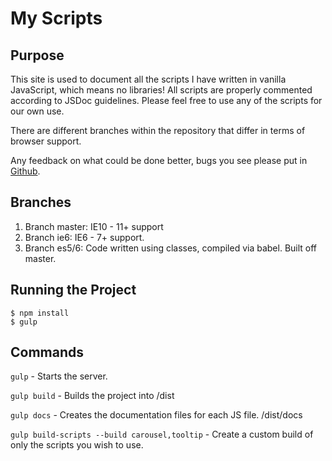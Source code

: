 # My Scripts

## Purpose
This site is used to document all the scripts I have written in vanilla JavaScript,
which means no libraries! All scripts are properly commented according to JSDoc guidelines.
Please feel free to use any of the scripts for our own use.

There are different branches within the repository that differ in terms of browser support.

Any feedback on what could be done better, bugs you see please put in [Github](https://github.com/mikewgd/my-js/issues).

## Branches
1. Branch master: IE10 - 11+ support
2. Branch ie6: IE6 - 7+ support.
3. Branch es5/6: Code written using classes, compiled via babel. Built off master.

## Running the Project
```
$ npm install
$ gulp
```

## Commands
`gulp` - Starts the server.

`gulp build` - Builds the project into /dist

`gulp docs` - Creates the documentation files for each JS file. /dist/docs

`gulp build-scripts --build carousel,tooltip` - Create a custom build of only the scripts you wish to use.
